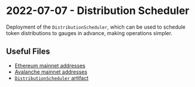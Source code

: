 # 2022-07-07 - Distribution Scheduler

Deployment of the `DistributionScheduler`, which can be used to schedule token distributions to gauges in advance, making operations simpler.

## Useful Files

- [Ethereum mainnet addresses](./output/mainnet.json)
- [Avalanche mainnet addresses](./output/avalanche.json)
- [`DistributionScheduler` artifact](./artifact/DistributionScheduler.json)
